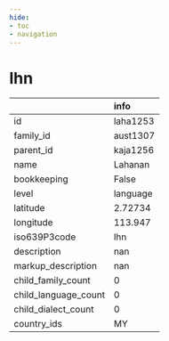```yaml
---
hide:
- toc
- navigation
---
```

# lhn
|                      | info     |
|:---------------------|:---------|
| id                   | laha1253 |
| family_id            | aust1307 |
| parent_id            | kaja1256 |
| name                 | Lahanan  |
| bookkeeping          | False    |
| level                | language |
| latitude             | 2.72734  |
| longitude            | 113.947  |
| iso639P3code         | lhn      |
| description          | nan      |
| markup_description   | nan      |
| child_family_count   | 0        |
| child_language_count | 0        |
| child_dialect_count  | 0        |
| country_ids          | MY       |